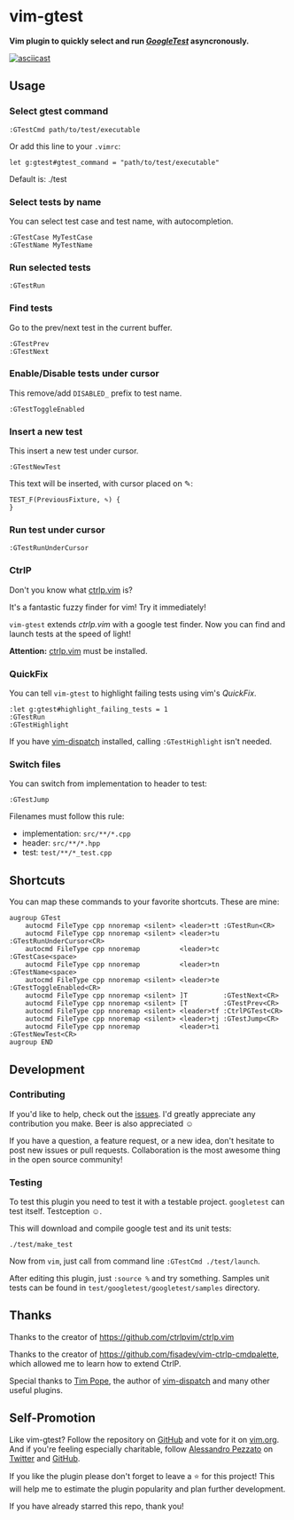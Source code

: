 # vim-gtest

**Vim plugin to quickly select and run
[*GoogleTest*](https://github.com/google/googletest) asyncronously.**

[![asciicast](https://asciinema.org/a/8b6692o60nhtys41jpqpgvopi.png)](https://asciinema.org/a/8b6692o60nhtys41jpqpgvopi)

## Usage

### Select gtest command

```
:GTestCmd path/to/test/executable
```

Or add this line to your `.vimrc`:

```
let g:gtest#gtest_command = "path/to/test/executable"
```

Default is: ./test

### Select tests by name

You can select test case and test name, with autocompletion.

```
:GTestCase MyTestCase
:GTestName MyTestName
```

### Run selected tests

```
:GTestRun
```

### Find tests

Go to the prev/next test in the current buffer.

```
:GTestPrev
:GTestNext
```

### Enable/Disable tests under cursor

This remove/add `DISABLED_` prefix to test name.

```
:GTestToggleEnabled
```

### Insert a new test

This insert a new test under cursor.

```
:GTestNewTest
```

This text will be inserted, with cursor placed on ✎:

```
TEST_F(PreviousFixture, ✎) {
}
```

### Run test under cursor

```
:GTestRunUnderCursor
```

### CtrlP

Don't you know what [ctrlp.vim](https://github.com/ctrlpvim/ctrlp.vim) is?

It's a fantastic fuzzy finder for vim! Try it immediately!

`vim-gtest` extends *ctrlp.vim* with a google test finder. Now you can find
and launch tests at the speed of light!

**Attention:** [ctrlp.vim](https://github.com/ctrlpvim/ctrlp.vim) must be installed.

### QuickFix

You can tell `vim-gtest` to highlight failing tests using vim's *QuickFix*.

```
:let g:gtest#highlight_failing_tests = 1
:GTestRun
:GTestHighlight
```

If you have [vim-dispatch](https://github.com/tpope/vim-dispatch) installed,
calling `:GTestHighlight` isn't needed.

### Switch files

You can switch from implementation to header to test:

```
:GTestJump
```

Filenames must follow this rule:

 - implementation: `src/**/*.cpp`
 - header: `src/**/*.hpp`
 - test: `test/**/*_test.cpp`

## Shortcuts

You can map these commands to your favorite shortcuts. These are mine:

```
augroup GTest
	autocmd FileType cpp nnoremap <silent> <leader>tt :GTestRun<CR>
	autocmd FileType cpp nnoremap <silent> <leader>tu :GTestRunUnderCursor<CR>
	autocmd FileType cpp nnoremap          <leader>tc :GTestCase<space>
	autocmd FileType cpp nnoremap          <leader>tn :GTestName<space>
	autocmd FileType cpp nnoremap <silent> <leader>te :GTestToggleEnabled<CR>
	autocmd FileType cpp nnoremap <silent> ]T         :GTestNext<CR>
	autocmd FileType cpp nnoremap <silent> [T         :GTestPrev<CR>
	autocmd FileType cpp nnoremap <silent> <leader>tf :CtrlPGTest<CR>
	autocmd FileType cpp nnoremap <silent> <leader>tj :GTestJump<CR>
	autocmd FileType cpp nnoremap          <leader>ti :GTestNewTest<CR>
augroup END
```

## Development

### Contributing

If you'd like to help, check out the
[issues](https://github.com/alepez/vim-gtest/issues). I'd greatly appreciate
any contribution you make. Beer is also appreciated ☺

If you have a question, a feature request, or a new idea, don't hesitate to
post new issues or pull requests. Collaboration is the most awesome thing in
the open source community!

### Testing

To test this plugin you need to test it with a testable project. `googletest`
can test itself. Testception ☺.

This will download and compile google test and its unit tests:

```
./test/make_test
```

Now from `vim`, just call from command line `:GTestCmd ./test/launch`.

After editing this plugin, just `:source %` and try something. Samples unit
tests can be found in `test/googletest/googletest/samples` directory.

## Thanks

Thanks to the creator of https://github.com/ctrlpvim/ctrlp.vim

Thanks to the creator of https://github.com/fisadev/vim-ctrlp-cmdpalette,
which allowed me to learn how to extend CtrlP.

Special thanks to [Tim Pope](https://github.com/tpope), the author of
[vim-dispatch](https://github.com/tpope/vim-dispatch) and many other useful
plugins.

## Self-Promotion

Like vim-gtest?  Follow the repository on
[GitHub](https://github.com/alepez/vim-gtest) and vote for it on
[vim.org](http://www.vim.org/scripts/script.php?script_id=5292). And if you're
feeling especially charitable, follow [Alessandro Pezzato](http://pezzato.net/)
on [Twitter](http://twitter.com/alepezzato) and
[GitHub](https://github.com/alepez).

If you like the plugin please don't forget to leave a :star: for this project!
This will help me to estimate the plugin popularity and plan further
development.

If you have already starred this repo, thank you!
